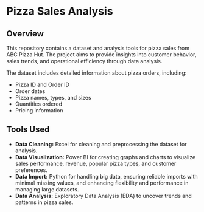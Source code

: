 # Pizza Sales Analysis

## Overview
This repository contains a dataset and analysis tools for pizza sales from ABC Pizza Hut. The project aims to provide insights into customer behavior, sales trends, and operational efficiency through data analysis.

The dataset includes detailed information about pizza orders, including:
- Pizza ID and Order ID
- Order dates
- Pizza names, types, and sizes
- Quantities ordered
- Pricing information
  
## Tools Used
- **Data Cleaning:** Excel for cleaning and preprocessing the dataset for analysis.
- **Data Visualization:** Power BI for creating graphs and charts to visualize sales performance, revenue, popular pizza types, and customer preferences.
- **Data Import:** Python for handling big data, ensuring reliable imports with minimal missing values, and enhancing flexibility and performance in managing large datasets.
- **Data Analysis:** Exploratory Data Analysis (EDA) to uncover trends and patterns in pizza sales.
